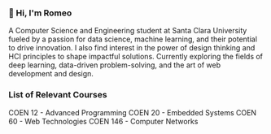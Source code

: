 ### 👋 Hi, I'm Romeo 

A Computer Science and Engineering student at Santa Clara University fueled by a passion for data science, machine learning, and their potential to drive innovation. I also find interest in the power of design thinking and HCI principles to shape impactful solutions. Currently exploring the fields of deep learning, data-driven problem-solving, and the art of web development and design.

### List of Relevant Courses 

COEN 12 - Advanced Programming 
COEN 20 - Embedded Systems 
COEN 60 - Web Technologies 
COEN 146 - Computer Networks


<!--
**Romeo-5/Romeo-5** is a ✨ _special_ ✨ repository because its `README.md` (this file) appears on your GitHub profile.

Here are some ideas to get you started:

- 🔭 I’m currently working on ...
- 🌱 I’m currently learning ...
- 👯 I’m looking to collaborate on ...
- 🤔 I’m looking for help with ...
- 💬 Ask me about ...
- 📫 How to reach me: ...
- 😄 Pronouns: ...
- ⚡ Fun fact: ...
-->

